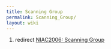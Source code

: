 ```yaml
---
title: Scanning Group
permalink: Scanning_Group/
layout: wiki
---
```


1.  redirect [NIAC2006: Scanning
    Group](NIAC2006:_Scanning_Group "wikilink")


